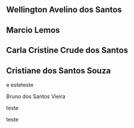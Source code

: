 ## Wellington Avelino dos Santos
## Marcio Lemos
## Carla Cristine Crude dos Santos
## Cristiane dos Santos Souza


e
esteteste

Bruno dos Santos Vieira







teste

teste
